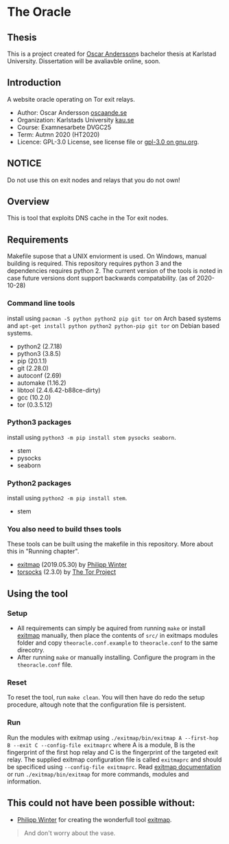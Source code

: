 # The Oracle
## Thesis
This is a project created for [Oscar Andersson](https://github.com/oscar230)s bachelor thesis at Karlstad University.
Dissertation will be avaliavble online, soon.

## Introduction
A website oracle operating on Tor exit relays.
* Author: Oscar Andersson [oscaande.se](https://www.oscaande.se)
* Organization: Karlstads University [kau.se](https://www.kau.se)
* Course: Examnesarbete DVGC25
* Term: Autmn 2020 (HT2020)
* Licence: GPL-3.0 License, see license file or [gpl-3.0 on gnu.org](https://www.gnu.org/licenses/gpl-3.0.en.html).

## NOTICE
Do not use this on exit nodes and relays that you do not own!

## Overview
This is tool that exploits DNS cache in the Tor exit nodes. 

## Requirements
Makefile supose that a UNIX enviorment is used. On Windows, manual building is required.
This repository requires python 3 and the dependencies requires python 2.
The current version of the tools is noted in case future versions dont support backwards compatability. (as of 2020-10-28)
### Command line tools
install using `pacman -S python python2 pip git tor` on Arch based systems and `apt-get install python python2 python-pip git tor` on Debian based systems.
* python2	(2.7.18)
* python3	(3.8.5)
* pip		(20.1.1)
* git		(2.28.0)
* autoconf	(2.69)
* automake	(1.16.2)
* libtool	(2.4.6.42-b88ce-dirty)
* gcc		(10.2.0)
* tor       (0.3.5.12)
### Python3 packages
install using `python3 -m pip install stem pysocks seaborn`.
* stem
* pysocks
* seaborn
### Python2 packages
install using `python2 -m pip install stem`.
* stem
### You also need to build thses tools
These tools can be built using the makefile in this repository. More about this in "Running chapter".
* [exitmap](https://github.com/NullHypothesis/exitmap) (2019.05.30) by [Philipp Winter](https://nymity.ch/)
* [torsocks](https://git.torproject.org/torsocks.git) (2.3.0) by [The Tor Project](https://torproject.org)

## Using the tool
### Setup
* All requirements can simply be aquired from running `make` or install [exitmap](https://github.com/NullHypothesis/exitmap) manually, then place the contents of `src/` in exitmaps modules folder and copy `theoracle.conf.example` to `theoracle.conf` to the same direcotry.
* After running `make` or manually installing. Configure the program in the `theoracle.conf` file.
### Reset
To reset the tool, run `make clean`. You will then have do redo the setup procedure, altough note that the configuration file is persistent.
### Run
Run the modules with exitmap using `./exitmap/bin/exitmap A --first-hop B --exit C --config-file exitmaprc` where A is a module, B is the fingerprint of the first hop relay and C is the fingerprint of the targeted exit relay. The supplied exitmap configuration file is called `exitmaprc` and should be specificed using `--config-file exitmaprc`. Read [exitmap documentation](https://github.com/NullHypothesis/exitmap/blob/master/README.md) or run `./exitmap/bin/exitmap` for more commands, modules and information.

## This could not have been possible without:
* [Philipp Winter](https://nymity.ch/) for creating the wonderfull tool [exitmap](https://github.com/NullHypothesis/exitmap).

> And don't worry about the vase.